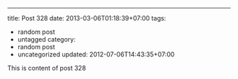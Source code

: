 ---
title: Post 328
date: 2013-03-06T01:18:39+07:00
tags:
  - random post
  - untagged
category:
  - random post
  - uncategorized
updated: 2012-07-06T14:43:35+07:00

This is content of post 328